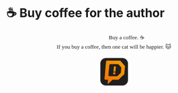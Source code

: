 # ☕ Buy coffee for the author 
<div style="text-align: center;"><span style="font-family: Dosis; font-size: small;">ㅤㅤㅤㅤㅤBuy a coffee. ☕</span></div><div style="text-align: center;"><span style="font-family: Dosis; font-size: small;">If you buy a coffee, then one cat will be happier. 🐱</span></div><div style="text-align: center;"><span style="font-family: Dosis; font-size: small;"><br /></span></div><div class="separator" style="clear: both;"><div style="text-align: center;"><a href="https://www.donationalerts.com/r/zettryprojects" style="display: inline; padding: 1em 0px;"><img alt="" border="0" data-original-height="720" data-original-width="720" height="65" src="https://github.com/nightlytech/nightlytech.github.io/blob/main/donate.webp?raw=true" width="65" /></a></div></div>
